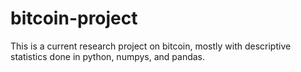 # bitcoin-project

This is a current research project on bitcoin, mostly with descriptive statistics done in python, numpys, and pandas.
